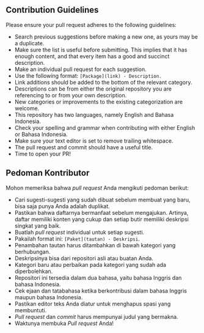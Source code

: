 ## Contribution Guidelines

Please ensure your pull request adheres to the following guidelines:

- Search previous suggestions before making a new one, as yours may be a duplicate.
- Make sure the list is useful before submitting. This implies that it has enough content, and that every item has a good and succinct description.
- Make an individual pull request for each suggestion.
- Use the following format: `[Package](link) - Description.`
- Link additions should be added to the bottom of the relevant category.
- Descriptions can be from either the original repository you are referencing to or from your own description.
- New categories or improvements to the existing categorization are welcome.
- This repository has two languages, namely English and Bahasa Indonesia.
- Check your spelling and grammar when contributing with either English or Bahasa Indonesia.
- Make sure your text editor is set to remove trailing whitespace.
- The pull request and commit should have a useful title.
- Time to open your PR!

## Pedoman Kontributor

Mohon memeriksa bahwa *pull request* Anda mengikuti pedoman berikut:

- Cari sugesti-sugesti yang sudah dibuat sebelum membuat yang baru, bisa saja punya Anda adalah duplikat.
- Pastikan bahwa daftarnya bermanfaat sebelum mengajukan. Artinya, daftar memiliki konten yang cukup dan setiap butir memiliki deskripsi singkat yang baik.
- Buatlah *pull request* individual untuk setiap sugesti.
- Pakailah format ini: `[Paket](tautan) - Deskripsi`.
- Penambahan tautan harus ditambahkan di bawah kategori yang berhubungan.
- Deskripsinya bisa dari repositori asli atau buatan Anda.
- Kategori baru atau perbaikan pada kategori yang sudah ada diperbolehkan.
- Repositori ini tersedia dalam dua bahasa, yaitu bahasa Inggris dan bahasa Indonesia.
- Cek ejaan dan tatabahasa ketika berkontribusi dalam bahasa Inggris maupun bahasa Indonesia.
- Pastikan editor teks Anda diatur untuk menghapus spasi yang membuntuti.
- *Pull request* dan *commit* harus mempunyai judul yang bermakna.
- Waktunya membuka *Pull request* Anda!

